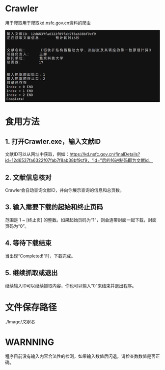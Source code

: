 # Crawler

用于爬取用于爬取kd.nsfc.gov.cn资料的爬虫

![Image](ScreenShot.png)



# 食用方法

## 1. 打开Crawler.exe，输入文献ID

文献ID可以从网址中获取，例如：https://kd.nsfc.gov.cn/finalDetails?id=12d6537fa6322f07fab7f8ab38bf9cf9，“id=”后的16进制码即为文献id。

## 2. 文献信息核对

Crawler会自动查询文献ID，并向你展示查询的信息和总页数。

## 3. 输入需要下载的起始和终止页码

范围是 1 ~ [终止页] 的整数。如果起始页码为“1”，则会连带封面一起下载，封面页码为“0”。

## 4. 等待下载结束

当出现“Completed!”时，下载完成。

## 5. 继续抓取或退出

继续输入ID可以继续抓取内容，你也可以输入“0”来结束并退出程序。



# 文件保存路径

./Image/*文献名*



# WARNNING

程序目前没有输入内容合法性的检测，如果输入数值后闪退，请检查数数值是否正确。
